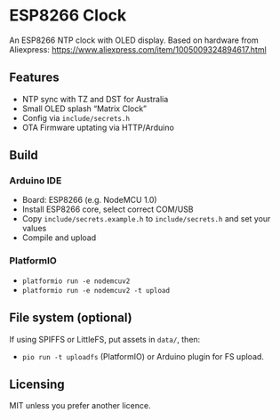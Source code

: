 # ESP8266 Clock

An ESP8266 NTP clock with OLED display.
Based on hardware from Aliexpress:
https://www.aliexpress.com/item/1005009324894617.html

## Features
- NTP sync with TZ and DST for Australia
- Small OLED splash “Matrix Clock”
- Config via `include/secrets.h`
- OTA Firmware uptating via HTTP/Arduino

## Build
### Arduino IDE
- Board: ESP8266 (e.g. NodeMCU 1.0)
- Install ESP8266 core, select correct COM/USB
- Copy `include/secrets.example.h` to `include/secrets.h` and set your values
- Compile and upload

### PlatformIO
- `platformio run -e nodemcuv2`
- `platformio run -e nodemcuv2 -t upload`

## File system (optional)
If using SPIFFS or LittleFS, put assets in `data/`, then:
- `pio run -t uploadfs` (PlatformIO) or Arduino plugin for FS upload.

## Licensing
MIT unless you prefer another licence.


